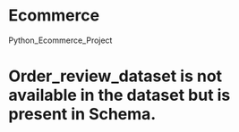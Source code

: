 # Ecommerce
Python_Ecommerce_Project 

# Order_review_dataset is not available in the dataset but is present in Schema.
